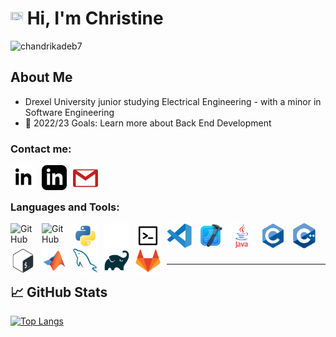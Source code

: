 # <img width="20" height="20" src="https://raw.githubusercontent.com/iampavangandhi/iampavangandhi/master/gifs/Hi.gif"> Hi, I'm Christine 

<p align="left"> <img src="https://komarev.com/ghpvc/?username=onitachristine&label=Profile%20views&color=0e75b6&style=flat" alt="chandrikadeb7" /> </p>


## About Me

- Drexel University junior studying Electrical Engineering  - with a minor in Software Engineering
- 🥅 2022/23 Goals: Learn more about Back End Development

### Contact me:

[<img align="left" alt="LinkedIn" width="40px" src="./images/linkedin_dark.png" style="padding-right:10px;" />](https://linkedin.com/in/christineonita#gh-dark-mode-only)
[<img align="left" alt="LinkedIn" width="40px" src="./images/linkedin_light.png" style="padding-right:10px;" />](https://linkedin.com/in/christineonita#gh-light-mode-only)
[<img align="left" alt="GMail" width="40px" src="./images/gmail.png" style="padding-right:10px;" />](mailto:onitachristine@gmail.com)

<br />
<br />

### Languages and Tools:

[<img align="left" alt="GitHub" width="40px" src="https://user-images.githubusercontent.com/3369400/139447912-e0f43f33-6d9f-45f8-be46-2df5bbc91289.png" style="padding-right:10px;" />](https://github.com/#gh-dark-mode-only)
[<img align="left" alt="GitHub" width="40px" src="https://user-images.githubusercontent.com/3369400/139448065-39a229ba-4b06-434b-bc67-616e2ed80c8f.png" style="padding-right:10px;" />](https://github.com/#gh-light-mode-only)
[<img align="left" alt="Python" width="40px" src="https://raw.githubusercontent.com/devicons/devicon/master/icons/python/python-original.svg" style="padding-right:10px;" />](https://python.org)
[<img align="left" alt="Terminal" width="40px" src="./images/terminal_dark.png" style="padding-right:10px;" />](https://en.wikipedia.org/wiki/Terminal#gh-dark-mode-only)
[<img align="left" alt="Terminal" width="40px" src="./images/terminal_light.png" style="padding-right:10px;" />](https://en.wikipedia.org/wiki/Terminal#gh-light-mode-only)
[<img align="left" alt="Visual Studio Code" width="40px" src="https://github.com/devicons/devicon/blob/v2.15.1/icons/vscode/vscode-original.svg" style="padding-right:10px;" />](https://code.visualstudio.com)
[<img align="left" alt="Xcode" width="40px" src="https://github.com/devicons/devicon/blob/v2.15.1/icons/xcode/xcode-original.svg" style="padding-right:10px;" />](https://developer.apple.com/xcode/)
[<img align="left" alt="Java" width="40px" src="https://github.com/devicons/devicon/blob/v2.15.1/icons/java/java-original-wordmark.svg" style="padding-right:10px;" />](https://www.java.com/)
[<img align="left" alt="C" width="40px" src="https://github.com/devicons/devicon/blob/v2.15.1/icons/c/c-original.svg" style="padding-right:10px;" />](https://en.wikipedia.org/wiki/C_(programming_language))
[<img align="left" alt="C++" width="40px" src="https://github.com/devicons/devicon/blob/v2.15.1/icons/cplusplus/cplusplus-original.svg" style="padding-right:10px;" />](https://en.wikipedia.org/wiki/C%2B%2B)
[<img align="left" alt="Bash/Shell" width="40px" src="https://github.com/devicons/devicon/blob/v2.15.1/icons/bash/bash-original.svg" style="padding-right:10px;" />](https://www.gnu.org/software/bash/)
[<img align="left" alt="MATLAB" width="40px" src="https://github.com/devicons/devicon/blob/v2.15.1/icons/matlab/matlab-original.svg" style="padding-right:10px;" />](https://www.mathworks.com/products/matlab.html)
[<img align="left" alt="MySQL" width="40px" src="https://github.com/devicons/devicon/blob/v2.15.1/icons/mysql/mysql-original.svg" style="padding-right:10px;" />](https://www.mysql.com)
[<img align="left" alt="Gradle" width="40px" src="https://github.com/devicons/devicon/blob/v2.15.1/icons/gradle/gradle-plain.svg" style="padding-right:10px;" />](https://gradle.org)
[<img align="left" alt="Gitlab" width="40px" src="https://github.com/devicons/devicon/blob/v2.15.1/icons/gitlab/gitlab-original.svg" style="padding-right:10px;" />](https://gitlab.com)


<br />
<br />
<br />

---
## &#x1f4c8; GitHub Stats

[![Top Langs](https://github-readme-stats.vercel.app/api/top-langs/?username=onitachristine&layout=compact&langs_count=8&theme=default_repocard)](https://github.com/anuraghazra/github-readme-stats)


<!--- <p><img align="left" src="https://github-readme-stats.vercel.app/api?username=onitachristine&theme=graywhite" alt="onitachristine" /></p> --->

